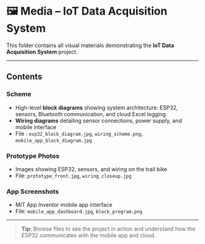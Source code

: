 # 🖼️ Media – IoT Data Acquisition System

This folder contains all visual materials demonstrating the **IoT Data Acquisition System** project.

---

## Contents

### Scheme
- High-level **block diagrams** showing system architecture: ESP32, sensors, Bluetooth communication, and cloud Excel logging  
- **Wiring diagrams** detailing sensor connections, power supply, and mobile interface  
- File : `esp32_block_diagram.jpg`, `wiring_scheme.png`, `mobile_app_block_diagram.jpg`

### Prototype Photos
- Images showing ESP32, sensors, and wiring on the trail bike  
- File: `prototype_front.jpg`, `wiring_closeup.jpg`

### App Screenshots
- MIT App Inventor mobile app interface 
- File: `mobile_app_dashboard.jpg`, `block_program.png`

---

> **Tip:** Browse files to see the project in action and understand how the ESP32 communicates with the mobile app and cloud.
